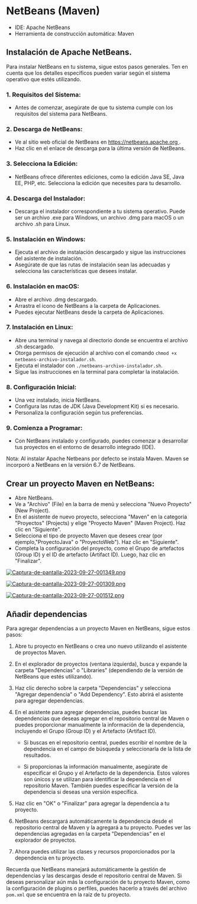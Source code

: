 # NetBeans (Maven)

- IDE: Apache NetBeans
- Herramienta de construcción automática: Maven


## Instalación de Apache NetBeans.

Para instalar NetBeans en tu sistema, sigue estos pasos generales. Ten en cuenta que los detalles específicos pueden variar según el sistema operativo que estés utilizando.

### 1. Requisitos del Sistema:
   - Antes de comenzar, asegúrate de que tu sistema cumple con los requisitos del sistema para NetBeans.

### 2. Descarga de NetBeans:
   - Ve al sitio web oficial de NetBeans en [https://netbeans.apache.org ](https://netbeans.apache.org ).
   - Haz clic en el enlace de descarga para la última versión de NetBeans.

### 3. Selecciona la Edición:
   - NetBeans ofrece diferentes ediciones, como la edición Java SE, Java EE, PHP, etc. Selecciona la edición que necesites para tu desarrollo.

### 4. Descarga del Instalador:
   - Descarga el instalador correspondiente a tu sistema operativo. Puede ser un archivo .exe para Windows, un archivo .dmg para macOS o un archivo .sh para Linux.

### 5. Instalación en Windows:
   - Ejecuta el archivo de instalación descargado y sigue las instrucciones del asistente de instalación.
   - Asegúrate de que las rutas de instalación sean las adecuadas y selecciona las características que desees instalar.

### 6. Instalación en macOS:
   - Abre el archivo .dmg descargado.
   - Arrastra el icono de NetBeans a la carpeta de Aplicaciones.
   - Puedes ejecutar NetBeans desde la carpeta de Aplicaciones.

### 7. Instalación en Linux:
   - Abre una terminal y navega al directorio donde se encuentra el archivo .sh descargado.
   - Otorga permisos de ejecución al archivo con el comando `chmod +x netbeans-archivo-instalador.sh`.
   - Ejecuta el instalador con `./netbeans-archivo-instalador.sh`.
   - Sigue las instrucciones en la terminal para completar la instalación.

### 8. Configuración Inicial:
   - Una vez instalado, inicia NetBeans.
   - Configura las rutas de JDK (Java Development Kit) si es necesario.
   - Personaliza la configuración según tus preferencias.

### 9. Comienza a Programar:
   - Con NetBeans instalado y configurado, puedes comenzar a desarrollar tus proyectos en el entorno de desarrollo integrado (IDE).

Nota: 
Al instalar Apache Netbeans por defecto se instala Maven.
Maven se incorporó a NetBeans en la versión 6.7 de NetBeans. 

## Crear un proyecto Maven en NetBeans:

- Abre NetBeans.
- Ve a "Archivo" (File) en la barra de menú y selecciona "Nuevo Proyecto" (New Project).
- En el asistente de nuevo proyecto, selecciona "Maven" en la categoría "Proyectos" (Projects) y elige "Proyecto Maven" (Maven Project). Haz clic en "Siguiente".
- Selecciona el tipo de proyecto Maven que desees crear (por ejemplo,"ProyectoJava" o "ProyectoWeb"). Haz clic en "Siguiente".
- Completa la configuración del proyecto, como el Grupo de artefactos (Group ID) y el ID de artefacto (Artifact ID). Luego, haz clic en "Finalizar".

[![Captura-de-pantalla-2023-09-27-001349.png](https://i.postimg.cc/HLXKyCKH/Captura-de-pantalla-2023-09-27-001349.png)](https://postimg.cc/676zkFt1)

[![Captura-de-pantalla-2023-09-27-001309.png](https://i.postimg.cc/NfVgcmrn/Captura-de-pantalla-2023-09-27-001309.png)](https://postimg.cc/TpV8jy0j)

[![Captura-de-pantalla-2023-09-27-001512.png](https://i.postimg.cc/262DXZD2/Captura-de-pantalla-2023-09-27-001512.png)](https://postimg.cc/1nn2844q)


## Añadir dependencias

Para agregar dependencias a un proyecto Maven en NetBeans, sigue estos pasos:

1. Abre tu proyecto en NetBeans o crea uno nuevo utilizando el asistente de proyectos Maven.

2. En el explorador de proyectos (ventana izquierda), busca y expande la carpeta "Dependencias" o "Libraries" (dependiendo de la versión de NetBeans que estés utilizando).

3. Haz clic derecho sobre la carpeta "Dependencias" y selecciona "Agregar dependencia" o "Add Dependency". Esto abrirá el asistente para agregar dependencias.

4. En el asistente para agregar dependencias, puedes buscar las dependencias que deseas agregar en el repositorio central de Maven o puedes proporcionar manualmente la información de la dependencia, incluyendo el Grupo (Group ID) y el Artefacto (Artifact ID).

   - Si buscas en el repositorio central, puedes escribir el nombre de la dependencia en el campo de búsqueda y seleccionarla de la lista de resultados.

   - Si proporcionas la información manualmente, asegúrate de especificar el Grupo y el Artefacto de la dependencia. Estos valores son únicos y se utilizan para identificar la dependencia en el repositorio Maven. También puedes especificar la versión de la dependencia si deseas una versión específica.

5. Haz clic en "OK" o "Finalizar" para agregar la dependencia a tu proyecto.

6. NetBeans descargará automáticamente la dependencia desde el repositorio central de Maven y la agregará a tu proyecto. Puedes ver las dependencias agregadas en la carpeta "Dependencias" en el explorador de proyectos.

7. Ahora puedes utilizar las clases y recursos proporcionados por la dependencia en tu proyecto.

Recuerda que NetBeans manejará automáticamente la gestión de dependencias y las descargas desde el repositorio central de Maven. Si deseas personalizar aún más la configuración de tu proyecto Maven, como la configuración de plugins o perfiles, puedes hacerlo a través del archivo `pom.xml` que se encuentra en la raíz de tu proyecto.

